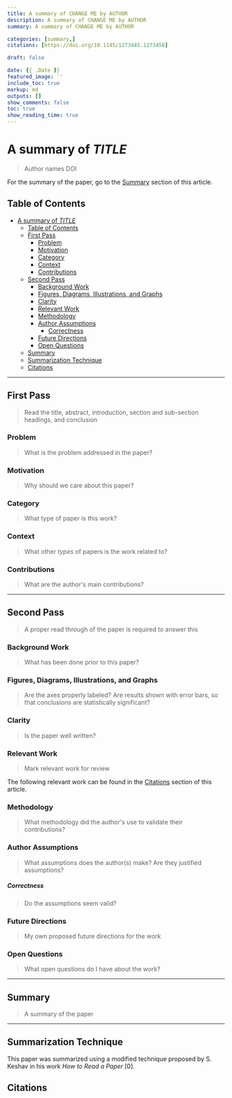 ```yaml
---
title: A summary of CHANGE ME by AUTHOR
description: A summary of CHANGE ME by AUTHOR
summary: A summary of CHANGE ME by AUTHOR

categories: [summary,]
citations: [https://doi.org/10.1145/1273445.1273458]

draft: false

date: {{ .Date }}
featured_image: ''
include_toc: true
markup: md
outputs: []
show_comments: false
toc: true
show_reading_time: true
---
```


# A summary of *TITLE*

> Author names
> DOI

For the summary of the paper, go to the [Summary](#summary) section of this article.

## Table of Contents

- [A summary of *TITLE*](#a-summary-of-title)
  - [Table of Contents](#table-of-contents)
  - [First Pass](#first-pass)
    - [Problem](#problem)
    - [Motivation](#motivation)
    - [Category](#category)
    - [Context](#context)
    - [Contributions](#contributions)
  - [Second Pass](#second-pass)
    - [Background Work](#background-work)
    - [Figures, Diagrams, Illustrations, and Graphs](#figures-diagrams-illustrations-and-graphs)
    - [Clarity](#clarity)
    - [Relevant Work](#relevant-work)
    - [Methodology](#methodology)
    - [Author Assumptions](#author-assumptions)
      - [Correctness](#correctness)
    - [Future Directions](#future-directions)
    - [Open Questions](#open-questions)
  - [Summary](#summary)
  - [Summarization Technique](#summarization-technique)
  - [Citations](#citations)

---

## First Pass

> Read the title, abstract, introduction, section and sub-section headings, and conclusion

### Problem

> What is the problem addressed in the paper?

### Motivation

> Why should we care about this paper?

### Category

> What type of paper is this work?

### Context

> What other *types* of papers is the work related to?

### Contributions

> What are the author's main contributions?

---

## Second Pass

> A proper read through of the paper is required to answer this

### Background Work

> What has been done prior to this paper?

### Figures, Diagrams, Illustrations, and Graphs

> Are the axes properly labeled?
> Are results shown with error bars, so that conclusions are statistically significant?

### Clarity

> Is the paper well written?

### Relevant Work

> Mark relevant work for review

The following relevant work can be found in the [Citations](#citations) section of this article.

### Methodology

> What methodology did the author's use to validate their contributions?

### Author Assumptions

> What assumptions does the author(s) make? Are they justified assumptions?

##### Correctness

> Do the assumptions seem valid?

### Future Directions

> My own proposed future directions for the work

### Open Questions

> What open questions do I have about the work?

---

## Summary

> A summary of the paper

---

## Summarization Technique

This paper was summarized using a modified technique proposed by S. Keshav in his work *How to Read a Paper* \[0\].

## Citations
